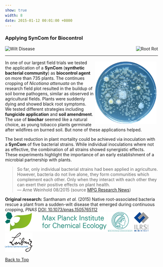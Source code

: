 ```yaml
---
show: true
width: 8
date: 2015-01-12 00:01:00 +0800
---
```

<div class="p-4">
    <h3 id="SynCom">Applying SynCom for Biocontrol</h3>
     <div style="display: flex; flex-wrap: wrap; justify-content: space-between; gap: 1px;">
       <img data-src="{{ 'assets/images/photos/588694.jpg' | relative_url }}" alt="Wilt Disease" class="lazy rounded frame-img" 
           src="{{ '/assets/images/empty_300x200.png' | relative_url }}" data-toggle="tooltip" data-placement="top" title="Wilt Disease">
       <img data-src="{{ 'assets/images/photos/IMG_6443m.jpg' | relative_url }}" alt="Root Rot" class="lazy rounded frame-img" 
           src="{{ '/assets/images/empty_300x200.png' | relative_url }}" data-toggle="tooltip" data-placement="top" title="Root Rot">
          </div>
  <hr />
 <img src="assets/images/photos/plate_300.png" 
         alt="Microbial Community" 
         class="lazy rounded" 
         style="float: right; width: 40%; height: auto; margin: 5px;"
         data-toggle="tooltip" data-placement="top" title="Endophytic Bacteria From Roots">     
<p>
     In one of our largest field trials we tested the application of a <b>SynCom</b> (<b>synthetic bacterial community</b>) as <b>biocontrol agent</b> on more than 735 plants. The continues cropping of <i>Nicotiana attenuata</i> on the research field plot resulted in the buildup of soil borne pathogens, similar as observed in agricultural fields. Plants were suddenly dying and showed black root symptoms. We tested different strategies including <b>fungicide application</b> and <b>soil amendment</b>. The use of <b>biochar</b> seemed like a natural choice, as young tobacco plants germinate after wildfires on burned soil. But none of these applications helped. </p>
        <p>
     The best reduction in plant mortality could be achieved via inoculation with a <b>SynCom</b> of five bacterial strains. While individual inoculations where not as effective, the combination of all strains showed synergistic effects. These experiments highlight the importance of an early establishment of a microbial partnership with plants.
</p>
<blockquote cite="https://www.mpg.de/9373626/bacteria-tabacco-root-disease">
So far, only individual bacterial strains had been applied in agriculture. However, bacteria do not live alone, they form communities which complement each other. Only when they interact with each other they can exert their positive effects on plant health. 
    <footer>— Arne Weinhold 08/2015 (source <a href="https://www.mpg.de/9373626/bacteria-tabacco-root-disease" class="external" target="_blank" rel="noopener noreferrer">MPG Research News</a>)</footer>
</blockquote>
     <div class="card bg-light mb-3">
 <div class="card-header">
<strong>Original research:</strong>
Santhanam <i>et al.</i> (2015) Native root-associated bacteria rescue a plant from a sudden-wilt disease that emerged during continuous cropping, <i>PNAS</i> <a href="https://doi.org/10.1073/pnas.1505765112" class="external" target="_blank" rel="noopener noreferrer">DOI: 10.1073/pnas.1505765112</a> <br> 
  <div style="display: flex; flex-direction: column; gap: 5px;">
<div style="display: flex; gap: 10px; align-items: center;">
        <span class="__dimensions_badge_embed__" 
              data-doi="10.1073/pnas.1505765112" 
              data-style="small_rectangle">
        </span>
        <div class='altmetric-embed' 
             data-badge-popover='bottom' 
             data-doi='10.1073/pnas.1505765112'>
        </div>
        <a href="https://plu.mx/plum/a/?doi=10.1073/pnas.1505765112" 
           class="plumx-plum-print-popup" 
           data-popup="bottom" 
           data-theme="liberty" 
           data-badge="false" 
           data-size="small">
        </a>
    </div>
</div>
  </div> </div>
    <img src="/assets/logo/logo64_ICE.png" alt="ICE Logo" class="img-fluid logo-img">
     <img src="/assets/logo/logo64_minerva.png" alt="JSMC Logo" class="img-fluid logo-img"> 
     <img src="/assets/logo/logo64_ILRSMIB.png" alt="ILRS Logo" class="img-fluid logo-img">
    <img src="/assets/logo/logo64_Leip.png" alt="Leibniz Logo" class="rounded-sm img-fluid logo-img">
 <p><a href="#top">Back to Top <i class="fas fa-angle-double-up"></i></a></p>
</div>


